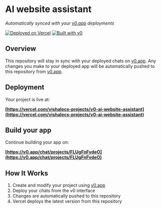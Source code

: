 # AI website assistant

*Automatically synced with your [v0.app](https://v0.app) deployments*

[![Deployed on Vercel](https://img.shields.io/badge/Deployed%20on-Vercel-black?style=for-the-badge&logo=vercel)](https://vercel.com/vishalecs-projects/v0-ai-website-assistant)
[![Built with v0](https://img.shields.io/badge/Built%20with-v0.app-black?style=for-the-badge)](https://v0.app/chat/projects/FLUgFnFvdeO)

## Overview

This repository will stay in sync with your deployed chats on [v0.app](https://v0.app).
Any changes you make to your deployed app will be automatically pushed to this repository from [v0.app](https://v0.app).

## Deployment

Your project is live at:

**[https://vercel.com/vishalecs-projects/v0-ai-website-assistant](https://vercel.com/vishalecs-projects/v0-ai-website-assistant)**

## Build your app

Continue building your app on:

**[https://v0.app/chat/projects/FLUgFnFvdeO](https://v0.app/chat/projects/FLUgFnFvdeO)**

## How It Works

1. Create and modify your project using [v0.app](https://v0.app)
2. Deploy your chats from the v0 interface
3. Changes are automatically pushed to this repository
4. Vercel deploys the latest version from this repository